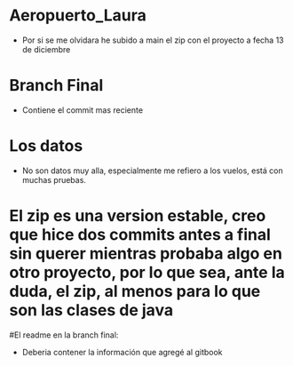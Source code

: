# Aeropuerto_Laura
- Por si se me olvidara he subido a main el zip con el proyecto a fecha 13 de diciembre
# Branch Final
- Contiene el commit mas reciente
# Los datos
- No son datos muy alla, especialmente me refiero a los vuelos, está con muchas pruebas.
# El zip es una version estable, creo que hice dos commits antes a final sin querer mientras probaba algo en otro proyecto, por lo que sea, ante la duda, el zip, al menos para lo que son las clases de java

#El readme en la branch final:
- Deberia contener la información que agregé al gitbook


